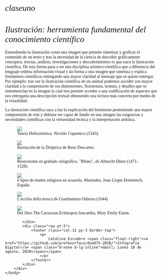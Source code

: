 # claseuno
<!DOCTYPE html>
<html lang="es">
    <head>
        <meta charset="utf-8" />
        <meta name="viewport" content="width=device-width, initial-scale=1, shrink-to-fit=no" />
        <link rel="stylesheet" href="https://stackpath.bootstrapcdn.com/bootstrap/4.5.0/css/bootstrap.min.css" integrity="sha384-9aIt2nRpC12Uk9gS9baDl411NQApFmC26EwAOH8WgZl5MYYxFfc+NcPb1dKGj7Sk" crossorigin="anonymous" />
        <title>Ilustración científica</title>
        <link href="https://fonts.googleapis.com/css2?family=Libre+Baskerville:ital@0;1&display=swap" rel="stylesheet" />
        <style>
            body {
                font-family: "Libre Baskerville", serif;
                font-weight: 400;
            }
            h1 {
                font-weight: 400;
                font-style: italic;
            }
            @media (min-width: 992px) {
                p {
                    line-height: 1.8;
                    text-align: justify;
                }
            }
        </style>
    </head>
    <body class="bg-light">
        <div class="container">
            <div class="row py-3">
                <div class="col-12">
                    <h1 class="py-4">Ilustración: herramienta fundamental del conocimiento científico</h1>
                    <p>Entendiendo la ilustración como una imagen que permite sintetizar y graficar el contenido de un texto y  tras la necesidad de la ciencia de describir gráficamente conceptos, teorías, análisis, investigaciones y descubrimientos es que nace la ilustración científica. De esta forma pasa a ser una disciplina artístico-científica que a diferencia  del lenguaje ordena información visual y da forma a una imagen que sintetiza y explica fenómenos científicos entregando una mayor claridad al mensaje que se quiere entregar. Por ejemplo: tras ver la ilustración científica de un animal podemos acceder con mayor claridad a la comprensión de sus dimensiones, fisionomía, textura, y detalles que se entremezclan en la imagen la cual nos permite acceder a una codificación de aspectos que nos entregaría una descripción textual obteniendo una lectura más concreta por medio de la visualidad.</p>
                    <p>La ilustración científica saca a luz la explicación del fenómeno permitiendo una mayor comprensión de este y debiese ser capaz de fundir en una imagen las exigencias y necesidades científicas con la virtuosidad técnica y la interpretación artística.</p>
                </div>
            </div>
            <div class="row">
                <!--Imagen 1-->
                <figure class="col-12 col-lg-6">
                    <img src="http://1.bp.blogspot.com/-hoNJJxoWkPg/UR1K06_BEvI/AAAAAAAAI2E/ZNs47Vpwd6c/s400/geocentrico.jpg" class="img-fluid" />
                    <figcaption class="p-1 mb-2 small">Teoría Heliocéntrica. Nicolás Copernico (1543).</figcaption>
                </figure>
                <!--Imagen 2-->
                <figure class="col-12 col-lg-6">
                    <img src="https://www.researchgate.net/profile/Anna_Topczewska/publication/311456044/figure/fig1/AS:436601470885888@1481105310045/Figura-1-Ilustracion-de-la-Dioptrica-de-Rene-Descartes.png" class="img-fluid" />
                    <figcaption class="p-1 mb-2 small">Ilustración de la Dióptrica de Rene Descartes.</figcaption>
                </figure>
                <!--Imagen 3-->
                <figure class="col-12 col-lg-6">
                    <img src="http://revistamito.com/wp-content/uploads/2013/11/c04f83a684f8292fbfc37958346e2713.png" class="img-fluid" />
                    <figcaption class="p-1 mb-2 small">Rinoceronte en grabado xilográfico. "Rhino", de Albrecht Dürer (1471-1528).</figcaption>
                </figure>
                <!--Imagen 4-->
                <figure class="col-12 col-lg-6">
                    <img src="https://images.nplus1.ru//upload/2017/06/13/7eedb8af48fd4629b2b982d50afa9f32.jpg" class="img-fluid" />
                    <figcaption class="p-1 mb-2 small">6 tipos de mantis religiosa en acuarela. Mantodea, Joan Llopis Doménech, España</figcaption>
                </figure>
                <!--Imagen 5-->
                <figure class="col-12 col-lg-6">
                    <img src="https://circaa-production.s3.amazonaws.com/uploads/image/file/54e474a99dad9d790c000193/large_odierna_The_flys_eye_1644.jpeg" class="img-fluid" />
                    <figcaption class="p-1 mb-2 small">L'occhio della mosca de Giambattista Odierna (1644)</figcaption>
                </figure>
                <!--Imagen 6-->
                <figure class="col-12 col-lg-6">
                    <img src="img/reemplaza-esta-imagen.gif" class="img-fluid" />
                    <figcaption class="p-1 mb-2 small">Del libro The Cactaceae.Echinopsis leucantha, Mary Emily Eaton.</figcaption>
                </figure>

            </div>
            <div class="row pt-5">
                <footer class="col-12 py-3 border-top">
                    <p>
                        Catalina Escudero <span class="float-right"><a href="https://github.com/profesorfaco/dno075-2020/">Infografía Digital</a> <span class="d-none d-lg-inline">&bull; Lunes 10 de agosto, 2020</span></span>
                    </p>
                </footer>
            </div>
        </div>
    </body>
</html>
